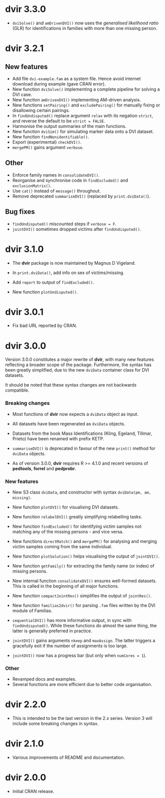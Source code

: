 # dvir 3.3.0

* `dviSolve()` and `amDrivenDVI()` now uses the *generalised likelihood ratio* (GLR) for identifications in families with more than one missing person.

# dvir 3.2.1

## New features
*	Add file `dvi-example.fam` as a system file. Hence avoid internet download during example (gave CRAN error).
*	New function `dviSolve()` implementing a complete pipeline for solving a DVI case.
*	New function `amDrivenDVI()` implementing AM-driven analysis.
* New functions `setPairing()` and `excludePairing()` for manually fixing or disallowing certain pairings.
* In `findUndisputed()` replace argument `relax` with its negation `strict`, and reverse the default to be `strict = FALSE`.
*	Harmonise the output summaries of the main functions.
*	New function `dviSim()` for simulating marker data onto a DVI dataset.
*	New function `findNonidentifiable()`.
*	Export (experimental) `checkDVI()`.
*	`mergePM()` gains argument `verbose`.

## Other
*	Enforce family names in `consolidateDVI()`.
* Reorganise and synchronise code in `findExcluded()` and `exclusionMatrix()`.
*	Use `cat()` instead of `message()` throughout.
*	Remove deprecated `summariseDVI()` (replaced by `print.dviData()`).

## Bug fixes
*	`findUndisputed()` miscounted steps if `verbose = F`.
*	`jointDVI()` sometimes dropped victims after `findUndisputed()`.


# dvir 3.1.0

* The __dvir__ package is now maintained by Magnus D Vigeland.

* In `print.dviData()`, add info on sex of victims/missing.

* Add `report` to output of `findExcluded()`.

* New function `plotUndisputed()`.

# dvir 3.0.1

* Fix bad URL reported by CRAN.


# dvir 3.0.0

Version 3.0.0 constitutes a major rewrite of **dvir**, with many new features reflecting a broader scope of the package. Furthermore,
the syntax has been greatly simplified, due to the new `dviData` container class for DVI datasets. 

It should be noted that these syntax changes are not backwards compatible.


### Breaking changes

* Most functions of **dvir** now expects a `dviData` object as input.

* All datasets have been regenerated as `dviData` objects. 

* Datasets from the book Mass Identifications (Kling, Egeland, Tillmar, Prieto) have been renamed with prefix KETP.

* `summariseDVI()` is deprecated in favour of the new `print()` method for `dviData` objects.

* As of version 3.0.0, **dvir** requires R >= 4.1.0 and recent versions of **pedtools**, **forrel** and **pedprobr**.


### New features

* New S3 class `dviData`, and constructor with syntax `dviData(pm, am, missing)`.

* New function `plotDVI()` for visualising DVI datasets.

* New function `relabelDVI()` greatly simplifying relabelling tasks.

* New function `findExcluded()` for identifying victim samples not matching any of the missing persons - and vice versa.

* New functions `directMatch()` and `mergePM()` for analysing and merging victim samples coming from the same individual.

* New function `plotSolution()` helps visualising the output of `jointDVI()`.

* New function `getFamily()` for extracting the family name (or index) of missing persons.

* New internal function `consolidateDVI()` ensures well-formed datasets. This is called in the beginning of all major functions.

* New function `compactJointRes()` simplifies the output of `jointRes()`.

* New function `familias2dvir()` for parsing `.fam` files written by the DVI module of Familias.

* `sequentialDVI()` has more informative output, in sync with `findUndisputed()`. While these functions do almost the same thing, the latter is generally preferred in practice.

* `jointDVI()` gains arguments `nkeep` and `maxAssign`. The latter triggers a gracefully exit if the number of assignments is too large.

* `jointDVI()` now has a progress bar (but only when `numCores = 1`).


### Other

* Revamped docs and examples.
* Several functions are more efficient due to better code organisation.


# dvir 2.2.0

* This is intended to be the last version in the 2.x series. Version 3 will include some breaking changes in syntax.


# dvir 2.1.0

* Various improvements of README and documentation.


# dvir 2.0.0

* Initial CRAN release.
